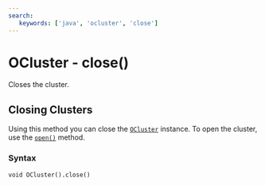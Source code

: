 ```yaml
---
search:
   keywords: ['java', 'ocluster', 'close']
---
```


# OCluster - close()

Closes the cluster.

## Closing Clusters

Using this method you can close the [`OCluster`](../OCluster.md) instance.  To open the cluster, use the [`open()`](open.md) method.

### Syntax

```
void OCluster().close()
```
